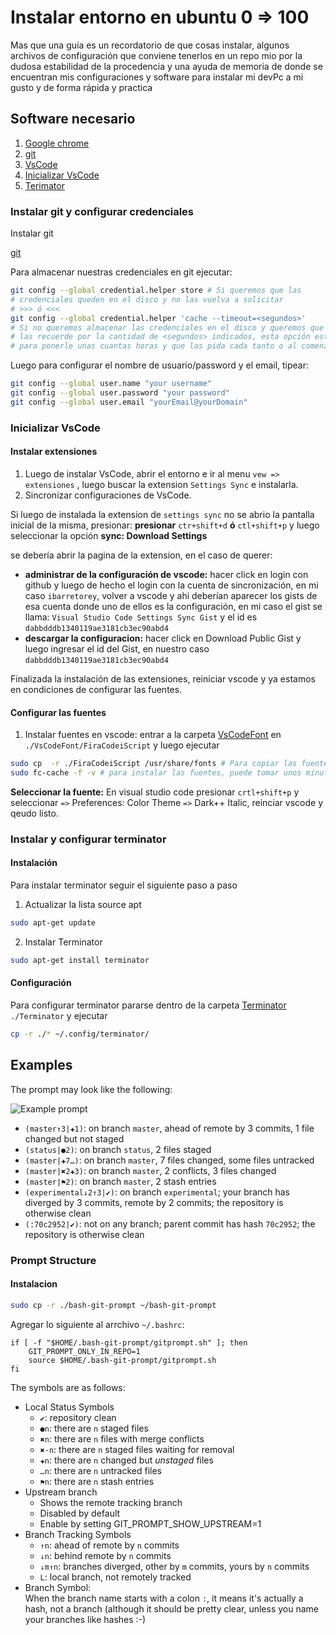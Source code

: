 # Instalar entorno en ubuntu 0 => 100

Mas que una guía es un recordatorio de que cosas instalar, algunos archivos de configuración que conviene tenerlos en un repo mio por la dudosa estabilidad de la procedencia y una ayuda de memoria de donde se encuentran mis configuraciones y software para instalar mi devPc a mi gusto y de forma rápida y practica

## Software necesario

1. [Google chrome](https://www.google.com.mx/intl/es-419/chrome/?brand=CHBD&gclid=Cj0KCQjw3qzzBRDnARIsAECmryqQ7s8n6O1T4Sk7xO3EsdhEymfydLbIpk33SQ-heFggNLyB1YjWPqkaApLmEALw_wcB&gclsrc=aw.ds)
2. [git](https://git-scm.com/download/linux)
3. [VsCode](https://code.visualstudio.com/docs/setup/linux)
4. [Inicializar VsCode](###-Inicializar-VsCode)
5. [Terimator](###-Instalar-y-configurar-Terminator)

### Instalar git y configurar credenciales

Instalar git

[git](https://git-scm.com/download/linux)

Para almacenar nuestras credenciales en git ejecutar:

```bash
git config --global credential.helper store # Si queremos que las
# credenciales queden en el disco y no las vuelva a solicitar
# >>> ó <<<
git config --global credential.helper 'cache --timeout=<segundos>'
# Si no queremos almacenar las credenciales en el disco y queremos que
# las recuerde por la cantidad de <segundos> indicados, esta opción esta buena
# para ponerle unas cuantas horas y que las pida cada tanto o al comenzar el dia.
```

Luego para configurar el nombre de usuario/password y el email, tipear:

```bash
git config --global user.name "your username"
git config --global user.password "your password"
git config --global user.email "yourEmail@yourDomain"
```

### Inicializar VsCode

#### Instalar extensiones

1. Luego de instalar VsCode, abrir el entorno e ir al menu  `vew => extensiones` , luego buscar la extension  `Settings Sync` e instalarla.
2. Sincronizar configuraciones de VsCode.

Si luego de instalada la extension de `settings sync` no se abrio la pantalla inicial de la misma, presionar:
**presionar**
`ctr+shift+d`
**ó**
`ctl+shift+p`
y luego seleccionar la opción
**sync: Download Settings**

se debería abrir la pagina de la extension, en el caso de querer:

- **administrar de la configuración de vscode:** hacer click en login con github y luego de hecho el login con la cuenta de sincronización, en mi caso `ibarretorey`, volver a vscode y ahi deberían aparecer los gists de esa cuenta donde uno de ellos es la configuración, en mi caso el gist se llama:
`Visual Studio Code Settings Sync Gist` y el id es `dabbdddb1340119ae3181cb3ec90abd4`
- **descargar la configuracion:**  hacer click en Download Public Gist y luego ingresar el id del Gist, en nuestro caso `dabbdddb1340119ae3181cb3ec90abd4`

Finalizada la instalación de las extensiones, reiniciar vscode y ya estamos en condiciones de configurar las fuentes.

#### Configurar las fuentes

1. Instalar fuentes en vscode: entrar a la carpeta [VsCodeFont](./VsCodeFont/) en `./VsCodeFont/FiraCodeiScript` y luego ejecutar

```bash
sudo cp  -r ./FiraCodeiScript /usr/share/fonts # Para copiar las fuentes en el equipo
sudo fc-cache -f -v # para instalar las fuentes, puede tomar unos minutos
```

**Seleccionar la fuente:**
En visual studio code presionar `crtl+shift+p` y seleccionar `=>` Preferences: Color Theme `=>` Dark++ Italic, reinciar vscode y qeudo listo.

### Instalar y configurar terminator


#### Instalación

Para instalar terminator seguir el siguiente paso a paso

1. Actualizar la lista source apt

```bash
sudo apt-get update
```

2. Instalar Terminator

```bash
sudo apt-get install terminator
```

#### Configuración

Para configurar terminator pararse dentro de la carpeta [Terminator](./Terminator) `./Terminator` y ejecutar

```bash
cp -r ./* ~/.config/terminator/
```

## Examples

The prompt may look like the following:

![Example prompt](gitprompt.png)

* ``(master↑3|✚1)``: on branch ``master``, ahead of remote by 3 commits, 1 file changed but not staged
* ``(status|●2)``: on branch ``status``, 2 files staged
* ``(master|✚7…)``: on branch ``master``, 7 files changed, some files untracked
* ``(master|✖2✚3)``: on branch ``master``, 2 conflicts, 3 files changed
* ``(master|⚑2)``: on branch ``master``, 2 stash entries
* ``(experimental↓2↑3|✔)``: on branch ``experimental``; your branch has diverged by 3 commits, remote by 2 commits; the repository is otherwise clean
* ``(:70c2952|✔)``: not on any branch; parent commit has hash ``70c2952``; the repository is otherwise clean

###  Prompt Structure

#### Instalacion

```sh
sudo cp -r ./bash-git-prompt ~/bash-git-prompt
```

Agregar lo siguiente al arrchivo  `~/.bashrc`:
```
if [ -f "$HOME/.bash-git-prompt/gitprompt.sh" ]; then
    GIT_PROMPT_ONLY_IN_REPO=1
    source $HOME/.bash-git-prompt/gitprompt.sh
fi
```


The symbols are as follows:

- Local Status Symbols
  - ``✔``: repository clean
  - ``●n``: there are ``n`` staged files
  - ``✖n``: there are ``n`` files with merge conflicts
  - ``✖-n``: there are ``n`` staged files waiting for removal
  - ``✚n``: there are ``n`` changed but *unstaged* files
  - ``…n``: there are ``n`` untracked files
  - ``⚑n``: there are ``n`` stash entries
- Upstream branch
  - Shows the remote tracking branch
  - Disabled by default
  - Enable by setting GIT_PROMPT_SHOW_UPSTREAM=1
- Branch Tracking Symbols
  - ``↑n``: ahead of remote by ``n`` commits
  - ``↓n``: behind remote by ``n`` commits
  - ``↓m↑n``: branches diverged, other by ``m`` commits, yours by ``n`` commits
  - ``L``: local branch, not remotely tracked
- Branch Symbol:<br />
  	When the branch name starts with a colon ``:``, it means it's actually a hash, not a branch (although it should be pretty clear, unless you name your branches like hashes :-)
